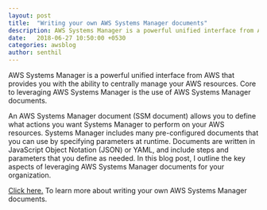 ```yaml
---
layout: post
title:  "Writing your own AWS Systems Manager documents"
description: AWS Systems Manager is a powerful unified interface from AWS that provides you with the ability to centrally manage your AWS resources. Core to leveraging AWS Systems Manager is the use of AWS Systems Manager documents. 
date:   2018-06-27 10:50:00 +0530
categories: awsblog
author: senthil
---
```



AWS Systems Manager is a powerful unified interface from AWS that provides you with the ability to centrally manage your AWS resources. Core to leveraging AWS Systems Manager is the use of AWS Systems Manager documents.

An AWS Systems Manager document (SSM document) allows you to define what actions you want Systems Manager to perform on your AWS resources. Systems Manager includes many pre-configured documents that you can use by specifying parameters at runtime. Documents are written in JavaScript Object Notation (JSON) or YAML, and include steps and parameters that you define as needed. In this blog post, I outline the key aspects of leveraging AWS Systems Manager documents for your organization.

<a href='https://aws.amazon.com/blogs/mt/ingest-aws-config-data-into-splunk-with-ease/'>Click here.</a> To learn more about writing your own AWS Systems Manager documents.
